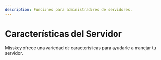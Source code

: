 ```yaml
---
description: Funciones para administradores de servidores.
---
```


# Características del Servidor

Misskey ofrece una variedad de características para ayudarle a manejar tu servidor.

<MkIndex :sort="(a, b) => b.name - a.name"></MkIndex>
